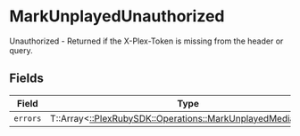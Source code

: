 # MarkUnplayedUnauthorized

Unauthorized - Returned if the X-Plex-Token is missing from the header or query.


## Fields

| Field                                                                                                              | Type                                                                                                               | Required                                                                                                           | Description                                                                                                        |
| ------------------------------------------------------------------------------------------------------------------ | ------------------------------------------------------------------------------------------------------------------ | ------------------------------------------------------------------------------------------------------------------ | ------------------------------------------------------------------------------------------------------------------ |
| `errors`                                                                                                           | T::Array<[::PlexRubySDK::Operations::MarkUnplayedMediaErrors](../../models/operations/markunplayedmediaerrors.md)> | :heavy_minus_sign:                                                                                                 | N/A                                                                                                                |